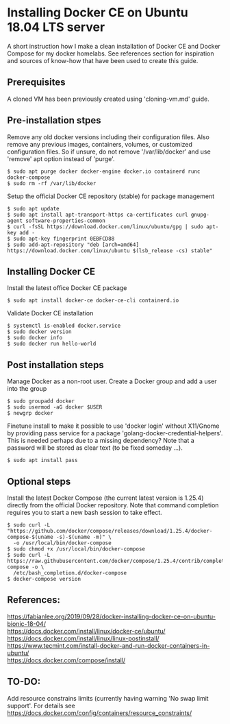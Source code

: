# Installing Docker CE on Ubuntu 18.04 LTS server
A short instruction how I make a clean installation of Docker CE and Docker Compose for my docker homelabs. See references section for inspiration and sources of know-how that have been used to create this guide.  

Prerequisites
---
A cloned VM has been previously created using 'cloning-vm.md' guide.

Pre-installation stpes
---
Remove any old docker versions including their configuration files. Also remove any previous images, containers, volumes, or customized configuration files. So if unsure, do not remove '/var/lib/docker' and use 'remove' apt option instead of 'purge'.

    $ sudo apt purge docker docker-engine docker.io containerd runc docker-compose  
    $ sudo rm -rf /var/lib/docker

Setup the official Docker CE repository (stable) for package management  

    $ sudo apt update  
    $ sudo apt install apt-transport-https ca-certificates curl gnupg-agent software-properties-common  
    $ curl -fsSL https://download.docker.com/linux/ubuntu/gpg | sudo apt-key add -  
    $ sudo apt-key fingerprint 0EBFCD88  
    $ sudo add-apt-repository "deb [arch=amd64] https://download.docker.com/linux/ubuntu $(lsb_release -cs) stable"  

Installing Docker CE
---
Install the latest office Docker CE package  

    $ sudo apt install docker-ce docker-ce-cli containerd.io  
    
Validate Docker CE installation

    $ systemctl is-enabled docker.service  
    $ sudo docker version
    $ sudo docker info
    $ sudo docker run hello-world

Post installation steps
---
Manage Docker as a non-root user. Create a Docker group and add a user into the group

    $ sudo groupadd docker
    $ sudo usermod -aG docker $USER
    $ newgrp docker

Finetune install to make it possible to use 'docker login' without X11/Gnome by providing pass service for a package 'golang-docker-credential-helpers'. This is needed perhaps due to a missing dependency? Note that a password will be stored as clear text (to be fixed someday ...). 

    $ sudo apt install pass

Optional steps
---
Install the latest Docker Compose (the current latest version is 1.25.4) directly from the official Docker repository. Note that command completion reguires you to start a new bash session to take effect.

    $ sudo curl -L "https://github.com/docker/compose/releases/download/1.25.4/docker-compose-$(uname -s)-$(uname -m)" \
      -o /usr/local/bin/docker-compose
    $ sudo chmod +x /usr/local/bin/docker-compose
    $ sudo curl -L https://raw.githubusercontent.com/docker/compose/1.25.4/contrib/completion/bash/docker-compose -o \         
      /etc/bash_completion.d/docker-compose
    $ docker-compose version


References: 
---
https://fabianlee.org/2019/09/28/docker-installing-docker-ce-on-ubuntu-bionic-18-04/  
https://docs.docker.com/install/linux/docker-ce/ubuntu/  
https://docs.docker.com/install/linux/linux-postinstall/  
https://www.tecmint.com/install-docker-and-run-docker-containers-in-ubuntu/  
https://docs.docker.com/compose/install/


TO-DO:
---
Add resource constrains limits (currently having warning 'No swap limit support'. For details see https://docs.docker.com/config/containers/resource_constraints/
